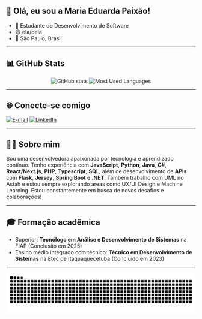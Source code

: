 ## 👋 Olá, eu sou a Maria Eduarda Paixão!

- 🎯 Estudante de Desenvolvimento de Software  
- 😄 ela/dela  
- 📍 São Paulo, Brasil  

---

## 📊 GitHub Stats

<div align="center">

  <span>
    <img 
      src="https://github-readme-stats.vercel.app/api?username=MariaEdPaixao&hide_title=true&show_icons=true&include_all_commits=true&count_private=true&line_height=25&hide=issues&bg_color=000000&title_color=FF00F6&text_color=FFFFFF&border_radius=3&border_color=36123c&icon_color=FF00F6&theme=jolly" 
      alt="GitHub stats" 
      height="180"
    />
  </span>

  <span>
    <img 
      src="https://github-readme-stats.vercel.app/api/top-langs/?username=MariaEdPaixao&layout=compact&langs_count=6&hide=html,scss,less&card_width=290&title_color=FF00F6&text_color=8B8B8B&bg_color=000000&border_color=561760&border_radius=3" 
      alt="Most Used Languages" 
      height="180"
    />
  </span>

</div>


---

## 🌐 Conecte-se comigo

[![E-mail](https://img.shields.io/badge/-Email-000?style=for-the-badge&logo=microsoft-outlook&logoColor=FF00F6)](mailto:mariaeduardaalvesdapaixao0807@gmail.com)
[![LinkedIn](https://img.shields.io/badge/-LinkedIn-000?style=for-the-badge&logo=linkedin&logoColor=FF00F6)](https://www.linkedin.com/in/maria-eduarda-paixao)

---

## 👩‍💻 Sobre mim

Sou uma desenvolvedora apaixonada por tecnologia e aprendizado contínuo. Tenho experiência com **JavaScript**, **Python**, **Java**, **C#**, **React/Next.js**, **PHP**, **Typescript**, **SQL**, além de desenvolvimento de **APIs** com **Flask**, **Jersey**, **Spring Boot** e **.NET**. Também trabalho com UML no Astah e estou sempre explorando áreas como UX/UI Design e Machine Learning. Estou constantemente em busca de novos desafios e colaborações!

---

## 🎓 Formação acadêmica

- Superior: **Tecnólogo em Análise e Desenvolvimento de Sistemas** na FIAP (Conclusão em 2025)  
- Ensino médio integrado com técnico: **Técnico em Desenvolvimento de Sistemas** na Etec de Itaquaquecetuba (Concluído em 2023)

---

<picture align="center">
  <source media="(prefers-color-scheme: dark)" srcset="https://raw.githubusercontent.com/MariaEdPaixao/MariaEdPaixao/output/github-contribution-grid-snake-dark.svg">
  <source media="(prefers-color-scheme: light)" srcset="https://raw.githubusercontent.com/MariaEdPaixao/MariaEdPaixao/output/github-contribution-grid-snake.svg">
  <img align="center" alt="github contribution grid snake animation" src="https://raw.githubusercontent.com/MariaEdPaixao/MariaEdPaixao/output/github-contribution-grid-snake.svg">
</picture>

